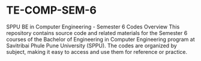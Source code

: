 # TE-COMP-SEM-6
SPPU BE in Computer Engineering - Semester 6 Codes
Overview
This repository contains source code and related materials for the Semester 6 courses of the Bachelor of Engineering in Computer Engineering program at Savitribai Phule Pune University (SPPU). The codes are organized by subject, making it easy to access and use them for reference or practice.
